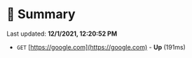 # 📖 Summary
Last updated: **12/1/2021, 12:20:52 PM**

- `GET` [https://google.com](https://google.com) - **Up** (191ms)
